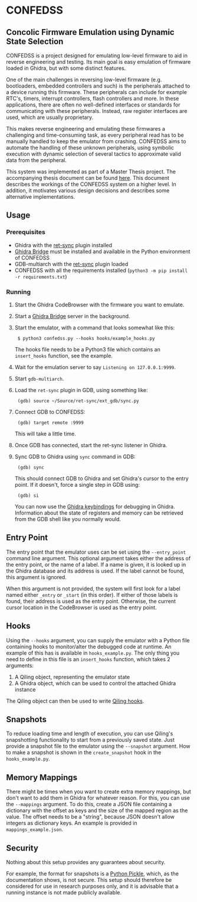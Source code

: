 # CONFEDSS

## **Con**colic **F**irmware **E**mulation using **D**ynamic **S**tate **S**election

CONFEDSS is a project designed for emulating low-level firmware to aid in reverse engineering and testing. Its main goal is easy emulation of firmware loaded in Ghidra, but with some distinct features.

One of the main challenges in reversing low-level firmware (e.g. bootloaders, embedded controllers and such) is the peripherals attached to a device running this firmware. These peripherals can include for example RTC's, timers, interrupt controllers, flash controllers and more. In these applications, there are often no well-defined interfaces or standards for communicating with these peripherals. Instead, raw register interfaces are used, which are usually proprietary.

This makes reverse engineering and emulating these firmwares a challenging and time-consuming task, as every peripheral read has to be manually handled to keep the emulator from crashing. CONFEDSS aims to automate the handling of these unknown peripherals, using symbolic execution with dynamic selection of several tactics to approximate valid data from the peripheral.

This system was implemented as part of a Master Thesis project. The accompanying thesis document can be found [here](https://repository.tudelft.nl/islandora/object/uuid:39456df2-06f2-4428-8417-5e11c188a60e). This document describes the workings of the CONFEDSS system on a higher level. In addition, it motivates various design decisions and describes some alternative implementations.

## Usage

### Prerequisites

* Ghidra with the [ret-sync](https://github.com/bootleg/ret-sync#ghidra-extension) plugin installed
* [Ghidra Bridge](https://pypi.org/project/ghidra-bridge/) must be installed and available in the Python environment of CONFEDSS
* GDB-multiarch with the [ret-sync](https://github.com/bootleg/ret-sync#gnu-gdb-gdb-installation) plugin loaded
* CONFEDSS with all the requirements installed (`python3 -m pip install -r requirements.txt`)

### Running

1. Start the Ghidra CodeBrowser with the firmware you want to emulate.
2. Start a [Ghidra Bridge](https://pypi.org/project/ghidra-bridge/) server in the background.
3. Start the emulator, with a command that looks somewhat like this:

        $ python3 confedss.py --hooks hooks/example_hooks.py

    The hooks file needs to be a Python3 file which contains an `insert_hooks` function, see the example.

4. Wait for the emulation server to say `Listening on 127.0.0.1:9999`.
5. Start `gdb-multiarch`.
6. Load the `ret-sync` plugin in GDB, using something like:

        (gdb) source ~/Source/ret-sync/ext_gdb/sync.py

7. Connect GDB to CONFEDSS:

        (gdb) target remote :9999

    This will take a little time.

8. Once GDB has connected, start the ret-sync listener in Ghidra.
9. Sync GDB to Ghidra using `sync` command in GDB:

        (gdb) sync

    This should connect GDB to Ghidra and set Ghidra's cursor to the entry point. If it doesn't, force a single step in GDB using:

        (gdb) si

    You can now use the [Ghidra keybindings](https://github.com/bootleg/ret-sync#ghidra-usage) for debugging in Ghidra. Information about the state of registers and memory can be retrieved from the GDB shell like you normally would.

## Entry Point

The entry point that the emulator uses can be set using the `--entry_point` command line argument. This optional argument takes either the address of the entry point, or the name of a label. If a name is given, it is looked up in the Ghidra database and its address is used. If the label cannot be found, this argument is ignored.

When this argument is not provided, the system will first look for a label named either `_entry` or `_start` (in this order). If either of those labels is found, their address is used as the entry point. Otherwise, the current cursor location in the CodeBrowser is used as the entry point.

## Hooks

Using the `--hooks` argument, you can supply the emulator with a Python file containing hooks to monitor/alter the debugged code at runtime. An example of this has is available in `hooks_example.py`. The only thing you need to define in this file is an `insert_hooks` function, which takes 2 arguments:

1. A Qiling object, representing the emulator state
2. A Ghidra object, which can be used to control the attached Ghidra instance

The Qiling object can then be used to write [Qiling hooks](https://docs.qiling.io/en/latest/hook/).

## Snapshots

To reduce loading time and length of execution, you can use Qiling's snapshotting functionality to start from a previously saved state. Just provide a snapshot file to the emulator using the `--snapshot` argument. How to make a snapshot is shown in the `create_snapshot` hook in the `hooks_example.py`.

## Memory Mappings

There might be times when you want to create extra memory mappings, but don't want to add them in Ghidra for whatever reason. For this, you can use the `--mappings` argument. To do this, create a JSON file containing a dictionary with the offset as keys and the size of the mapped region as the value. The offset needs to be a "string", because JSON doesn't allow integers as dictionary keys. An example is provided in `mappings_example.json`.

## Security

Nothing about this setup provides any guarantees about security.

For example, the format for snapshots is a [Python Pickle](https://docs.python.org/3/library/pickle.html), which, as the documentation shows, is not secure. This setup should therefore be considered for use in research purposes only, and it is advisable that a running instance is not made publicly available.
